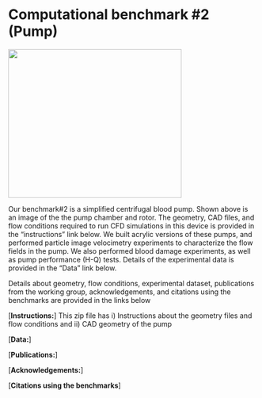 # Computational benchmark #2 (Pump)

<img src="https://github.com/OSEL-DAM/CFD-and-Blood-Damage-Benchmarks/assets/157423596/3c8be8b2-6a97-4fa7-814d-64385aac0c38" width="350" height ="300">

Our benchmark#2 is a simplified centrifugal blood pump. Shown above is an image of the the pump chamber and rotor. The geometry, CAD files, and flow conditions required to run CFD simulations in this device is provided in the “instructions” link below. We built acrylic versions of these pumps, and performed particle image velocimetry experiments to characterize the flow fields in the pump. We also performed blood damage experiments, as well as pump performance (H-Q) tests. Details of the experimental data is provided in the “Data” link below.

Details about geometry, flow conditions, experimental dataset, publications from the working group, acknowledgements, and citations using the benchmarks are provided in the links below

[**Instructions:**] This zip file has i) Instructions about the geometry files and flow conditions and ii) CAD geometry of the pump

[**Data:**]

[**Publications:**]

[**Acknowledgements:**]

[**Citations using the benchmarks**]
